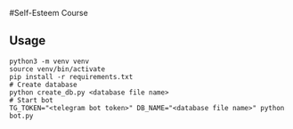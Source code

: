 #Self-Esteem Course

## Usage

```
python3 -m venv venv
source venv/bin/activate
pip install -r requirements.txt
# Create database
python create_db.py <database file name>
# Start bot
TG_TOKEN="<telegram bot token>" DB_NAME="<database file name>" python bot.py
```

